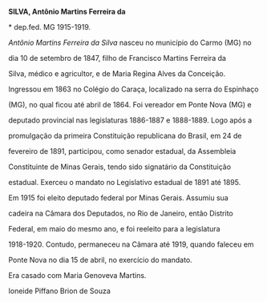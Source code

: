 **SILVA, Antônio Martins Ferreira da**



\* dep.fed. MG 1915-1919.



*Antônio Martins Ferreira da Silva* nasceu no município do Carmo (MG) no

dia 10 de setembro de 1847, filho de Francisco Martins Ferreira da

Silva, médico e agricultor, e de Maria Regina Alves da Conceição.



Ingressou em 1863 no Colégio do Caraça, localizado na serra do Espinhaço

(MG), no qual ficou até abril de 1864. Foi vereador em Ponte Nova (MG) e

deputado provincial nas legislaturas 1886-1887 e 1888-1889. Logo após a

promulgação da primeira Constituição republicana do Brasil, em 24 de

fevereiro de 1891, participou, como senador estadual, da Assembleia

Constituinte de Minas Gerais, tendo sido signatário da Constituição

estadual. Exerceu o mandato no Legislativo estadual de 1891 até 1895.



Em 1915 foi eleito deputado federal por Minas Gerais. Assumiu sua

cadeira na Câmara dos Deputados, no Rio de Janeiro, então Distrito

Federal, em maio do mesmo ano, e foi reeleito para a legislatura

1918-1920. Contudo, permaneceu na Câmara até 1919, quando faleceu em

Ponte Nova no dia 15 de abril, no exercício do mandato.



Era casado com Maria Genoveva Martins.



Ioneide Piffano Brion de Souza



